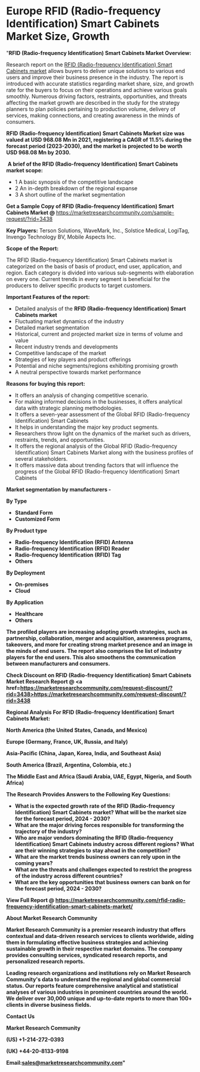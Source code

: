 # Europe RFID (Radio-frequency Identification) Smart Cabinets Market Size, Growth
"<strong>RFID (Radio-frequency Identification) Smart Cabinets Market Overview:</strong>

Research report on the <a href=https://marketresearchcommunity.com/rfid-radio-frequency-identification-smart-cabinets-market/>RFID (Radio-frequency Identification) Smart Cabinets market</a> allows buyers to deliver unique solutions to various end users and improve their business presence in the industry. The report is introduced with accurate statistics regarding market share, size, and growth rate for the buyers to focus on their operations and achieve various goals smoothly. Numerous driving factors, restraints, opportunities, and threats affecting the market growth are described in the study for the strategy planners to plan policies pertaining to production volume, delivery of services, making connections, and creating awareness in the minds of consumers.

<strong>RFID (Radio-frequency Identification) Smart Cabinets Market size was valued at USD 968.08 Mn in 2021, registering a CAGR of 11.5% during the forecast period (2023-2030), and the market is projected to be worth USD 968.08 Mn by 2030.</strong>

 <Strong>A brief of the RFID (Radio-frequency Identification) Smart Cabinets market scope:</Strong>
<ul>
 <li>1  A basic synopsis of the competitive landscape</li>
 <li>2  An in-depth breakdown of the regional expanse</li>
 <li>3  A short outline of the market segmentation</li>
</ul>
<strong>Get a Sample Copy of RFID (Radio-frequency Identification) Smart Cabinets Market @ </b></strong><a href=https://marketresearchcommunity.com/sample-request/?rid=3438><u>https://marketresearchcommunity.com/sample-request/?rid=3438</u></a>

<strong>Key Players:</strong> 
Terson Solutions, WaveMark, Inc., Solstice Medical, LogiTag, Invengo Technology BV, Mobile Aspects Inc.

<strong>Scope of the Report:</strong>

The RFID (Radio-frequency Identification) Smart Cabinets market is categorized on the basis of basis of product, end user, application, and region. Each category is divided into various sub-segments with elaboration on every one. Current trends in every segment is beneficial for the producers to deliver specific products to target customers.

<strong><b>Important Features of the report:</b></strong>
<ul>
  <li>Detailed analysis of the <strong><b>RFID (Radio-frequency Identification) Smart Cabinets </b></strong><strong><b>market</b></strong></li>
  <li>Fluctuating market dynamics of the industry</li>
  <li>Detailed market segmentation</li>
  <li>Historical, current and projected market size in terms of volume and value</li>
  <li>Recent industry trends and developments</li>
  <li>Competitive landscape of the market</li>
  <li>Strategies of key players and product offerings</li>
  <li>Potential and niche segments/regions exhibiting promising growth</li>
  <li>A neutral perspective towards market performance</li>
</ul>
<strong><b>Reasons for buying this report:</b></strong>
<ul>
  <li>It offers an analysis of changing competitive scenario.</li>
  <li>For making informed decisions in the businesses, it offers analytical data with strategic planning methodologies.</li>
  <li>It offers a seven-year assessment of the Global RFID (Radio-frequency Identification) Smart Cabinets</li>
  <li>It helps in understanding the major key product segments.</li>
  <li>Researchers throw light on the dynamics of the market such as drivers, restraints, trends, and opportunities.</li>
  <li>It offers the regional analysis of the Global RFID (Radio-frequency Identification) Smart Cabinets Market along with the business profiles of several stakeholders.</li>
  <li>It offers massive data about trending factors that will influence the progress of the Global RFID (Radio-frequency Identification) Smart Cabinets</li>
</ul>

<strong>Market segmentation by manufacturers -</strong>


<strong><strong>By Type</strong></h4>
<ul>
 	<li>Standard Form</li>
 	<li>Customized Form</li>
</ul>
<strong><strong>By Product type</strong></h4>
<ul>
 	<li>Radio-frequency Identification (RFID) Antenna</li>
 	<li>Radio-frequency Identification (RFID) Reader</li>
 	<li>Radio-frequency Identification (RFID) Tag</li>
 	<li>Others</li>
</ul>
<strong><strong>By Deployment</strong></h4>
<ul>
 	<li>On-premises</li>
 	<li>Cloud</li>
</ul>
<strong><strong>By Application</strong></h4>
<ul>
 	<li>Healthcare</li>
 	<li>Others</li>
</ul>

The profiled players are increasing adopting growth strategies, such as partnership, collaboration, merger and acquisition, awareness programs, takeovers, and more for creating strong market presence and an image in the minds of end users. The report also comprises the list of industry players for the end users. This also smoothens the communication between manufacturers and consumers.

<strong><b>Check Discount on RFID (Radio-frequency Identification) Smart Cabinets Market Research Report @ </b></strong><a href=https://marketresearchcommunity.com/request-discount/?rid=3438><u>https://marketresearchcommunity.com/request-discount/?rid=3438</u></a>

<strong>Regional Analysis For RFID (Radio-frequency Identification) Smart Cabinets Market:</strong>

<strong>North America</strong> (the United States, Canada, and Mexico)

<strong>Europe</strong> (Germany, France, UK, Russia, and Italy)

<strong>Asia-Pacific</strong> (China, Japan, Korea, India, and Southeast Asia)

<strong>South America</strong> (Brazil, Argentina, Colombia, etc.)

<strong>The Middle East and Africa</strong> (Saudi Arabia, UAE, Egypt, Nigeria, and South Africa)

<strong>The Research Provides Answers to the Following Key Questions:</strong>
<ul>
 	<li>What is the expected growth rate of the RFID (Radio-frequency Identification) Smart Cabinets market? What will be the market size for the forecast period, 2024 - 2030?</li>
 	<li>What are the major driving forces responsible for transforming the trajectory of the industry?</li>
 	<li>Who are major vendors dominating the RFID (Radio-frequency Identification) Smart Cabinets industry across different regions? What are their winning strategies to stay ahead in the competition?</li>
 	<li>What are the market trends business owners can rely upon in the coming years?</li>
 	<li>What are the threats and challenges expected to restrict the progress of the industry across different countries?</li>
 	<li>What are the key opportunities that business owners can bank on for the forecast period, 2024 - 2030?</li>
</ul>

<strong>View Full Report @</strong> <a href=https://marketresearchcommunity.com/rfid-radio-frequency-identification-smart-cabinets-market/>https://marketresearchcommunity.com/rfid-radio-frequency-identification-smart-cabinets-market/</a>

<strong>About Market Research Community</strong>

Market Research Community is a premier research industry that offers contextual and data-driven research services to clients worldwide, aiding them in formulating effective business strategies and achieving sustainable growth in their respective market domains. The company provides consulting services, syndicated research reports, and personalized research reports.

Leading research organizations and institutions rely on Market Research Community's data to understand the regional and global commercial status. Our reports feature comprehensive analytical and statistical analyses of various industries in prominent countries around the world. We deliver over 30,000 unique and up-to-date reports to more than 100+ clients in diverse business fields.

<strong>Contact Us</strong>

<strong>Market Research Community</strong>

(US) +1-214-272-0393

(UK) +44-20-8133-9198

<strong>Email:</strong>sales@marketresearchcommunity.com"
